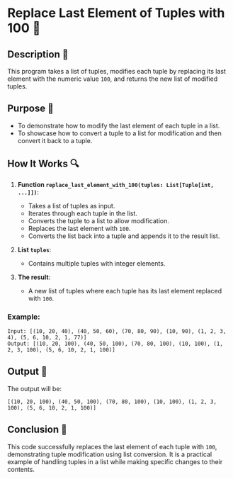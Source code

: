 # Replace Last Element of Tuples with 100 📜

## Description 📝

This program takes a list of tuples, modifies each tuple by replacing its last element with the numeric value `100`, and returns the new list of modified tuples.

## Purpose 🎯

-   To demonstrate how to modify the last element of each tuple in a list.
-   To showcase how to convert a tuple to a list for modification and then convert it back to a tuple.

## How It Works 🔍

1. **Function `replace_last_element_with_100(tuples: List[Tuple[int, ...]])`**:

    - Takes a list of tuples as input.
    - Iterates through each tuple in the list.
    - Converts the tuple to a list to allow modification.
    - Replaces the last element with `100`.
    - Converts the list back into a tuple and appends it to the result list.

2. **List `tuples`**:

    - Contains multiple tuples with integer elements.

3. **The result**:
    - A new list of tuples where each tuple has its last element replaced with `100`.

### Example:

```
Input: [(10, 20, 40), (40, 50, 60), (70, 80, 90), (10, 90), (1, 2, 3, 4), (5, 6, 10, 2, 1, 77)]
Output: [(10, 20, 100), (40, 50, 100), (70, 80, 100), (10, 100), (1, 2, 3, 100), (5, 6, 10, 2, 1, 100)]
```

## Output 📜

The output will be:

```
[(10, 20, 100), (40, 50, 100), (70, 80, 100), (10, 100), (1, 2, 3, 100), (5, 6, 10, 2, 1, 100)]
```

## Conclusion 🚀

This code successfully replaces the last element of each tuple with `100`, demonstrating tuple modification using list conversion.
It is a practical example of handling tuples in a list while making specific changes to their contents.
